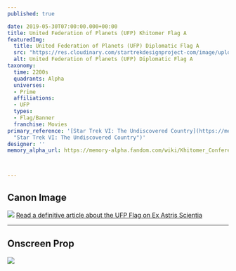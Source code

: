 ```yaml
---
published: true

date: 2019-05-30T07:00:00.000+00:00
title: United Federation of Planets (UFP) Khitomer Flag A
featuredImg:
  title: United Federation of Planets (UFP) Diplomatic Flag A
  src: "https://res.cloudinary.com/startrekdesignproject-com/image/upload/v1559246843/FederationDiplomaticFlag.png"
  alt: United Federation of Planets (UFP) Diplomatic Flag A
taxonomy:
  time: 2200s
  quadrants: Alpha
  universes:
  - Prime
  affiliations:
  - UFP
  types:
  - Flag/Banner
  franchise: Movies
primary_reference: '[Star Trek VI: The Undiscovered Country](https://memory-alpha.fandom.com/wiki/Star_Trek_VI:_The_Undiscovered_Country
  "Star Trek VI: The Undiscovered Country")'
designer: ''
memory_alpha_url: https://memory-alpha.fandom.com/wiki/Khitomer_Conference



---
```

## Canon Image


![](https://res.cloudinary.com/startrekdesignproject-com/image/upload/v1559246843/Fed-KlingonDiplomaticFlags1.jpg)
[Read a definitive article about the UFP Flag on Ex Astris Scientia](http://www.ex-astris-scientia.org/inconsistencies/NEW_federation_flag.htm) 

___
## Onscreen Prop

![](https://res.cloudinary.com/startrekdesignproject-com/image/upload/v1559246843/FederationDiplomaticFlagA_Prop.jpg)